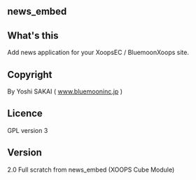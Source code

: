 news_embed
----------

What's this
-----------

Add news application for your XoopsEC / BluemoonXoops site.

Copyright
---------
By Yoshi SAKAI ( www.bluemooninc.jp )

Licence
-------
GPL version 3

Version
-------
2.0 Full scratch from news_embed (XOOPS Cube Module)
